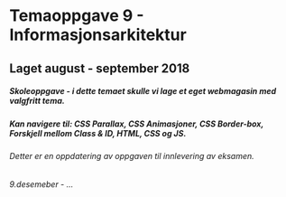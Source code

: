 # Temaoppgave 9 - Informasjonsarkitektur

## Laget august - september 2018
##### Skoleoppgave - i dette temaet skulle vi lage et eget webmagasin med valgfritt tema.
##### Kan navigere til: CSS Parallax, CSS Animasjoner, CSS Border-box, Forskjell mellom Class & ID, HTML, CSS og JS. 

###### Detter er en oppdatering av oppgaven til innlevering av eksamen.
###### 9.desemeber - ...
